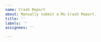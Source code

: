 ```yaml
---
name: Crash Report
about: Manually submit a Mu Crash Report.
title: ''
labels: ''
assignees: ''

---
```




